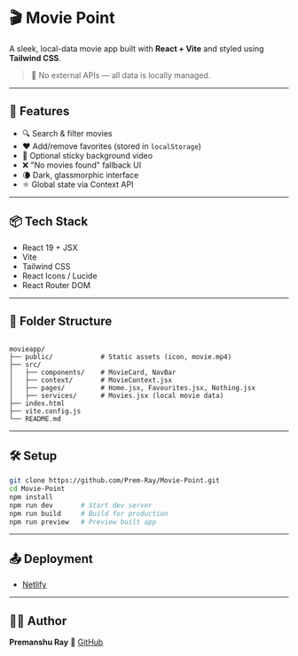 # 🎬 Movie Point

A sleek, local-data movie app built with **React + Vite** and styled using **Tailwind CSS**.

> 🔌 No external APIs — all data is locally managed.

---

## 🚀 Features

- 🔍 Search & filter movies
- ❤️ Add/remove favorites (stored in `localStorage`)
- 🎥 Optional sticky background video
- ❌ "No movies found" fallback UI
- 🌘 Dark, glassmorphic interface
- ⚛️ Global state via Context API

---

## 📦 Tech Stack

- React 19 + JSX
- Vite
- Tailwind CSS
- React Icons / Lucide
- React Router DOM

---

## 📁 Folder Structure

```

movieapp/
├── public/            # Static assets (icon, movie.mp4)
├── src/
│   ├── components/    # MovieCard, NavBar
│   ├── context/       # MovieContext.jsx
│   ├── pages/         # Home.jsx, Favourites.jsx, Nothing.jsx
│   ├── services/      # Movies.jsx (local movie data)
├── index.html
├── vite.config.js
└── README.md

````

---

## 🛠️ Setup

```bash
git clone https://github.com/Prem-Ray/Movie-Point.git
cd Movie-Point
npm install
npm run dev       # Start dev server
npm run build     # Build for production
npm run preview   # Preview built app
````

---

## 📤 Deployment

* [Netlify](https://moviepointer.netlify.app/)

---

## 👨‍💻 Author

**Premanshu Ray**
🔗 [GitHub](https://github.com/Prem-Ray)
